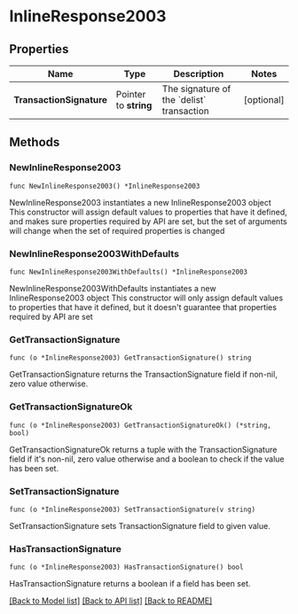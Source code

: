 # InlineResponse2003

## Properties

Name | Type | Description | Notes
------------ | ------------- | ------------- | -------------
**TransactionSignature** | Pointer to **string** | The signature of the &#x60;delist&#x60; transaction  | [optional] 

## Methods

### NewInlineResponse2003

`func NewInlineResponse2003() *InlineResponse2003`

NewInlineResponse2003 instantiates a new InlineResponse2003 object
This constructor will assign default values to properties that have it defined,
and makes sure properties required by API are set, but the set of arguments
will change when the set of required properties is changed

### NewInlineResponse2003WithDefaults

`func NewInlineResponse2003WithDefaults() *InlineResponse2003`

NewInlineResponse2003WithDefaults instantiates a new InlineResponse2003 object
This constructor will only assign default values to properties that have it defined,
but it doesn't guarantee that properties required by API are set

### GetTransactionSignature

`func (o *InlineResponse2003) GetTransactionSignature() string`

GetTransactionSignature returns the TransactionSignature field if non-nil, zero value otherwise.

### GetTransactionSignatureOk

`func (o *InlineResponse2003) GetTransactionSignatureOk() (*string, bool)`

GetTransactionSignatureOk returns a tuple with the TransactionSignature field if it's non-nil, zero value otherwise
and a boolean to check if the value has been set.

### SetTransactionSignature

`func (o *InlineResponse2003) SetTransactionSignature(v string)`

SetTransactionSignature sets TransactionSignature field to given value.

### HasTransactionSignature

`func (o *InlineResponse2003) HasTransactionSignature() bool`

HasTransactionSignature returns a boolean if a field has been set.


[[Back to Model list]](../README.md#documentation-for-models) [[Back to API list]](../README.md#documentation-for-api-endpoints) [[Back to README]](../README.md)


